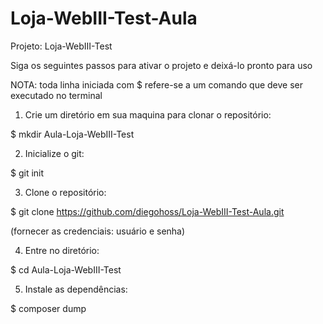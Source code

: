 # Loja-WebIII-Test-Aula

Projeto: Loja-WebIII-Test

Siga os seguintes passos para ativar o projeto e deixá-lo pronto para uso

NOTA: toda linha iniciada com $ refere-se a um comando que deve ser executado no terminal

1) Crie um diretório em sua maquina para clonar o repositório:

$ mkdir Aula-Loja-WebIII-Test

2) Inicialize o git:

$ git init

3) Clone o repositório:

$ git clone https://github.com/diegohoss/Loja-WebIII-Test-Aula.git

(fornecer as credenciais: usuário e senha)

4) Entre no diretório:

$ cd Aula-Loja-WebIII-Test

5) Instale as dependências:
   
$ composer dump
